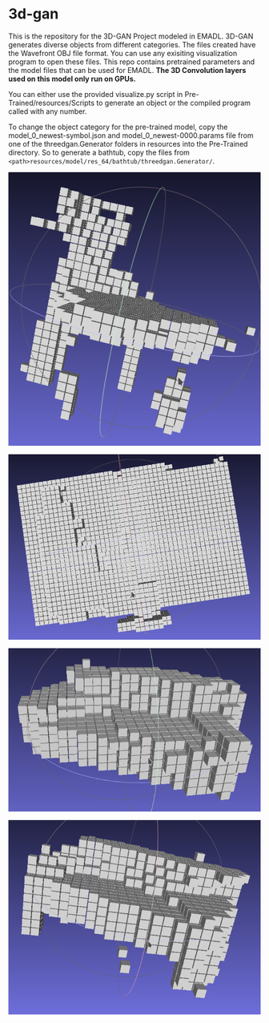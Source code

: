 # 3d-gan
This is the repository for the 3D-GAN Project modeled in EMADL.
3D-GAN generates diverse objects from different categories. The files created have the Wavefront OBJ file format. You can use any exisiting visualization program to open these files. 
This repo contains pretrained parameters and the model files that can be used for EMADL.
**The 3D Convolution layers used on this model only run on GPUs.**

You can either use the provided visualize.py script in Pre-Trained/resources/Scripts to generate an object or the compiled program called with any number.

To change the object category for the pre-trained model, copy the model_0_newest-symbol.json and model_0_newest-0000.params file from one of the threedgan.Generator folders in resources into the Pre-Trained directory.
So to generate a bathtub, copy the files from
`<path>resources/model/res_64/bathtub/threedgan.Generator/`.

![Example of a chair](images/xampleChair.png)

![Example of a monitor](images/xampleMonitor.png)

![Example of a generated sofa](images/xampleSofa3.png)

![Another sofa](images/xampleSofa.png)

